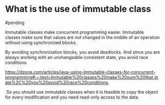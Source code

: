 # What is the use of immutable class
#pending

Immutable classes make concurrent programming easier. Immutable classes make sure that values are not changed in the middle of an operation without using synchronized blocks.

By avoiding synchronization blocks, you avoid deadlocks. And since you are always working with an unchangeable consistent state, you avoid race conditions.


https://dzone.com/articles/java-using-immutable-classes-for-concurrent-programming#:~:text=Immutable%20classes%20make%20sure%20that,state%2C%20you%20avoid%20race%20conditions.

 So you should use immutable classes when it is feasible to copy the object for every modification and you need read-only access to the data.